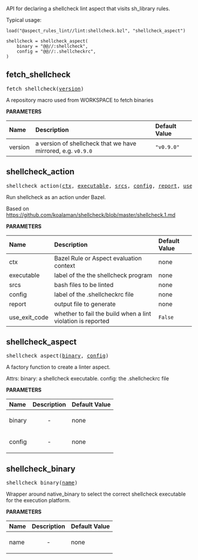 <!-- Generated with Stardoc: http://skydoc.bazel.build -->

API for declaring a shellcheck lint aspect that visits sh_library rules.

Typical usage:

```
load("@aspect_rules_lint//lint:shellcheck.bzl", "shellcheck_aspect")

shellcheck = shellcheck_aspect(
    binary = "@@//:shellcheck",
    config = "@@//:.shellcheckrc",
)
```


<a id="fetch_shellcheck"></a>

## fetch_shellcheck

<pre>
fetch_shellcheck(<a href="#fetch_shellcheck-version">version</a>)
</pre>

A repository macro used from WORKSPACE to fetch binaries

**PARAMETERS**


| Name  | Description | Default Value |
| :------------- | :------------- | :------------- |
| <a id="fetch_shellcheck-version"></a>version |  a version of shellcheck that we have mirrored, e.g. <code>v0.9.0</code>   |  <code>"v0.9.0"</code> |


<a id="shellcheck_action"></a>

## shellcheck_action

<pre>
shellcheck_action(<a href="#shellcheck_action-ctx">ctx</a>, <a href="#shellcheck_action-executable">executable</a>, <a href="#shellcheck_action-srcs">srcs</a>, <a href="#shellcheck_action-config">config</a>, <a href="#shellcheck_action-report">report</a>, <a href="#shellcheck_action-use_exit_code">use_exit_code</a>)
</pre>

Run shellcheck as an action under Bazel.

Based on https://github.com/koalaman/shellcheck/blob/master/shellcheck.1.md


**PARAMETERS**


| Name  | Description | Default Value |
| :------------- | :------------- | :------------- |
| <a id="shellcheck_action-ctx"></a>ctx |  Bazel Rule or Aspect evaluation context   |  none |
| <a id="shellcheck_action-executable"></a>executable |  label of the the shellcheck program   |  none |
| <a id="shellcheck_action-srcs"></a>srcs |  bash files to be linted   |  none |
| <a id="shellcheck_action-config"></a>config |  label of the .shellcheckrc file   |  none |
| <a id="shellcheck_action-report"></a>report |  output file to generate   |  none |
| <a id="shellcheck_action-use_exit_code"></a>use_exit_code |  whether to fail the build when a lint violation is reported   |  <code>False</code> |


<a id="shellcheck_aspect"></a>

## shellcheck_aspect

<pre>
shellcheck_aspect(<a href="#shellcheck_aspect-binary">binary</a>, <a href="#shellcheck_aspect-config">config</a>)
</pre>

A factory function to create a linter aspect.

Attrs:
    binary: a shellcheck executable.
    config: the .shellcheckrc file

**PARAMETERS**


| Name  | Description | Default Value |
| :------------- | :------------- | :------------- |
| <a id="shellcheck_aspect-binary"></a>binary |  <p align="center"> - </p>   |  none |
| <a id="shellcheck_aspect-config"></a>config |  <p align="center"> - </p>   |  none |


<a id="shellcheck_binary"></a>

## shellcheck_binary

<pre>
shellcheck_binary(<a href="#shellcheck_binary-name">name</a>)
</pre>

Wrapper around native_binary to select the correct shellcheck executable for the execution platform.

**PARAMETERS**


| Name  | Description | Default Value |
| :------------- | :------------- | :------------- |
| <a id="shellcheck_binary-name"></a>name |  <p align="center"> - </p>   |  none |


